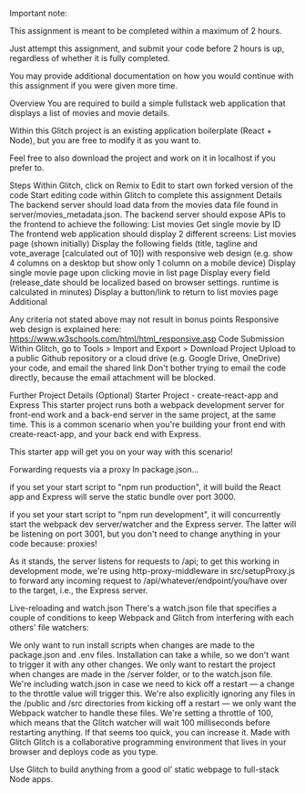 Important note:

This assignment is meant to be completed within a maximum of 2 hours.

Just attempt this assignment, and submit your code before 2 hours is up, regardless of whether it is fully completed.

You may provide additional documentation on how you would continue with this assignment if you were given more time.

Overview
You are required to build a simple fullstack web application that displays a list of movies and movie details.

Within this Glitch project is an existing application boilerplate (React + Node), but you are free to modify it as you want to.

Feel free to also download the project and work on it in localhost if you prefer to.

Steps
Within Glitch, click on Remix to Edit to start own forked version of the code
Start editing code within Glitch to complete this assignment
Details
The backend server should load data from the movies data file found in server/movies_metadata.json.
The backend server should expose APIs to the frontend to achieve the following:
List movies
Get single movie by ID
The frontend web application should display 2 different screens:
List movies page (shown initially)
Display the following fields (title, tagline and vote_average [calculated out of 10]) with responsive web design (e.g. show 4 columns on a desktop but show only 1 column on a mobile device)
Display single movie page upon clicking movie in list page
Display every field (release_date should be localized based on browser settings. runtime is calculated in minutes)
Display a button/link to return to list movies page
Additional

Any criteria not stated above may not result in bonus points
Responsive web design is explained here: https://www.w3schools.com/html/html_responsive.asp
Code Submission
Within Glitch, go to Tools > Import and Export > Download Project
Upload to a public Github repository or a cloud drive (e.g. Google Drive, OneDrive) your code, and email the shared link
Don't bother trying to email the code directly, because the email attachment will be blocked.

Further Project Details (Optional)
Starter Project - create-react-app and Express
This starter project runs both a webpack development server for front-end work and a back-end server in the same project, at the same time. This is a common scenario when you're building your front end with create-react-app, and your back end with Express.

This starter app will get you on your way with this scenario!

Forwarding requests via a proxy
In package.json...

if you set your start script to "npm run production", it will build the React app and Express will serve the static bundle over port 3000.

if you set your start script to "npm run development", it will concurrently start the webpack dev server/watcher and the Express server. The latter will be listening on port 3001, but you don't need to change anything in your code because: proxies!

As it stands, the server listens for requests to /api; to get this working in development mode, we're using http-proxy-middleware in src/setupProxy.js to forward any incoming request to /api/whatever/endpoint/you/have over to the target, i.e., the Express server.

Live-reloading and watch.json
There's a watch.json file that specifies a couple of conditions to keep Webpack and Glitch from interfering with each others' file watchers:

We only want to run install scripts when changes are made to the package.json and .env files. Installation can take a while, so we don't want to trigger it with any other changes.
We only want to restart the project when changes are made in the /server folder, or to the watch.json file. We're including watch.json in case we need to kick off a restart — a change to the throttle value will trigger this. We're also explicitly ignoring any files in the /public and /src directories from kicking off a restart — we only want the Webpack watcher to handle these files.
We're setting a throttle of 100, which means that the Glitch watcher will wait 100 milliseconds before restarting anything. If that seems too quick, you can increase it.
Made with Glitch
Glitch is a collaborative programming environment that lives in your browser and deploys code as you type.

Use Glitch to build anything from a good ol’ static webpage to full-stack Node apps.